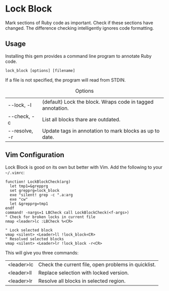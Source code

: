 # Lock Block

Mark sections of Ruby code as important. Check if these sections
have changed.  The difference checking intelligently ignores code
formatting.

## Usage

Installing this gem provides a command line program to annotate Ruby
code.

`lock_block [options] [filename]`

If a file is not specified, the program will read from STDIN.

<table>
  <caption>Options</caption>
<tbody>
  <tr>
    <td>--lock, -l</td>
    <td>(default) Lock the block. Wraps code in tagged annotation.</td>
  </tr>
  <tr>
    <td>--check, -c</td>
    <td>List all blocks thare are outdated.</td>
  </tr>
  <tr>
    <td>--resolve, -r</td>
    <td>Update tags in annotation to mark blocks as up to date.</td>
  </tr>
</tbody>
</table>

## Vim Configuration

Lock Block is good on its own but better with Vim. Add the
following to your `~/.vimrc`:

    function! LockBlockCheck(arg)
      let tmp1=&grepprg
      set grepprg=lock_block
      exe "silent! grep -c ".a:arg
      exe "cw"
      let &grepprg=tmp1
    endf
    command! -nargs=1 LBCheck call LockBlockCheck(<f-args>)
    " Check for broken locks in current file
    nmap <leader>lc :LBCheck %<CR>
    
    " Lock selected block
    vmap <silent> <Leader>ll !lock_block<CR>
    " Resolved selected blocks
    vmap <silent> <Leader>lr !lock_block -r<CR>

This will give you three commands:

<table>
<tbody>
  <tr>
    <td>&lt;leader&gt;lc</td>
    <td>Check the current file, open problems in quicklist.</td>
  </tr>
  <tr>
    <td>&lt;leader&gt;ll</td>
    <td>Replace selection with locked version.</td>
  </tr>
  <tr>
    <td>&lt;leader&gt;lr</td>
    <td>Resolve all blocks in selected region.</td>
  </tr>
</tbody>
</table>
